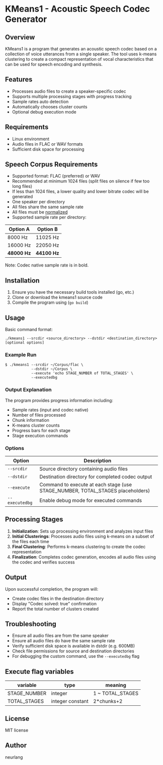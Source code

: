 # KMeans1 - Acoustic Speech Codec Generator

## Overview

KMeans1 is a program that generates an acoustic speech codec based on a collection
of voice utterances from a single speaker. The tool uses k-means clustering to create 
a compact representation of vocal characteristics that can be used for speech encoding and synthesis.

## Features

- Processes audio files to create a speaker-specific codec
- Supports multiple processing stages with progress tracking
- Sample rates auto detection
- Automatically chooses cluster counts
- Optional debug execution mode

## Requirements

- Linux environment
- Audio files in FLAC or WAV formats
- Sufficient disk space for processing

## Speech Corpus Requirements

- Supported format: FLAC (preferred) or WAV
- Recommended at minimum 1024 files (split files on silence if few too long files)
- If less than 1024 files, a lower quality and lower bitrate codec will be generated
- One speaker per directory
- All files share the same sample rate
- All files must be [normalized](https://github.com/neurlang/gospeak/tree/master/prepare)
- Supported sample rate per directory:

| Option A     | Option B     |
|--------------|--------------|
| 8000 Hz      | 11025 Hz     |
| 16000 Hz     | 22050 Hz     |
| **48000 Hz** | **44100 Hz** |

Note: Codec native sample rate is in bold.

## Installation

1. Ensure you have the necessary build tools installed (go, etc.)
2. Clone or download the kmeans1 source code
3. Compile the program using (`go build`)

## Usage

Basic command format:
```
./kmeans1 --srcdir <source_directory> --dstdir <destination_directory> [optional options]
```

### Example Run
```
$ ./kmeans1 --srcdir ~/Corpus/flac \
            --dstdir ~/Corpus \
            --execute 'echo STAGE_NUMBER of TOTAL_STAGES' \
            --executedbg
```

### Output Explanation
The program provides progress information including:
- Sample rates (input and codec native)
- Number of files processed
- Chunk information
- K-means cluster counts
- Progress bars for each stage
- Stage execution commands

### Options

| Option         | Description |
|----------------|-------------|
| `--srcdir`     | Source directory containing audio files |
| `--dstdir`     | Destination directory for completed codec output |
| `--execute`    | Command to execute at each stage (use STAGE_NUMBER, TOTAL_STAGES placeholders) |
| `--executedbg` | Enable debug mode for executed commands |

## Processing Stages

1. **Initialization**: Sets up processing environment and analyzes input files
2. **Initial Clusterings**: Processes audio files using k-means on a subset of the files each time
3. **Final Clustering**: Performs k-means clustering to create the codec representation
4. **Finalization**: Completes codec generation, encodes all audio files using the codec and verifies success

## Output

Upon successful completion, the program will:
- Create codec files in the destination directory
- Display "Codec solved: true" confirmation
- Report the total number of clusters created

## Troubleshooting

- Ensure all audio files are from the same speaker
- Ensure all audio files do have the same sample rate
- Verify sufficient disk space is available in dstdir (e.g. 600MB)
- Check file permissions for source and destination directories
- For debugging the custom command, use the `--executedbg` flag

## Execute flag variables

| variable | type | meaning |
|-----------------|-----|--------|
| STAGE_NUMBER | integer | 1 ~ TOTAL_STAGES |
| TOTAL_STAGES | integer constant | 2*chunks+2 |

## License

MIT license 

## Author

neurlang
